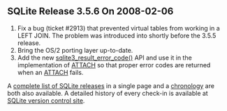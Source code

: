 ## SQLite Release 3\.5\.6 On 2008\-02\-06

1. Fix a bug (ticket \#2913\)
that prevented virtual tables from working in a LEFT JOIN.
The problem was introduced into shortly before the 3\.5\.5 release.
2. Bring the OS/2 porting layer up\-to\-date.
3. Add the new [sqlite3\_result\_error\_code()](../c3ref/result_blob.html) API and use it in the
implementation of [ATTACH](../lang_attach.html) so that proper error codes are returned
when an [ATTACH](../lang_attach.html) fails.



A [complete list of SQLite releases](../changes.html)
 in a single page and a [chronology](../chronology.html) are both also available.
 A detailed history of every
 check\-in is available at
 [SQLite version control site](https://www.sqlite.org/src/timeline).


